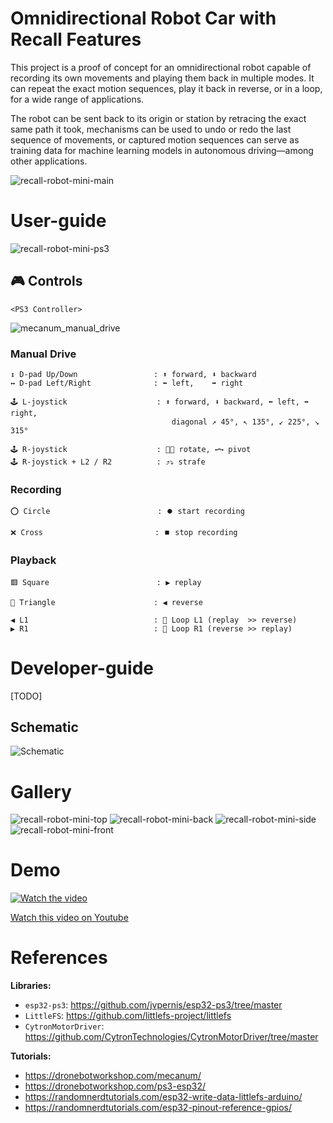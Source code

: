 # Omnidirectional Robot Car with Recall Features

This project is a proof of concept for an omnidirectional robot capable of recording its own movements and playing them back in multiple modes. It can repeat the exact motion sequences, play it back in reverse, or in a loop, for a wide range of applications. 

The robot can be sent back to its origin or station by retracing the exact same path it took, mechanisms can be used to undo or redo the last sequence of movements, or captured motion sequences can serve as training data for machine learning models in autonomous driving—among other applications.

![recall-robot-mini-main](./docs/images/recall-robot-mini-main.jpg)

# User-guide 

![recall-robot-mini-ps3](./docs/images/recall-robot-mini-ps3.jpg)

## 🎮 Controls 

 `<PS3 Controller>`

![mecanum_manual_drive](./docs/images/mecanum_manual_drive_transparent.png)
### Manual Drive

```
↕️ D-pad Up/Down                 : ⬆️ forward, ⬇️ backward
↔️ D-pad Left/Right              : ⬅️ left,    ➡️ right
```

```
🕹️ L-joystick                    : ⬆️ forward, ⬇️ backward, ⬅️ left, ➡️ right, 
                                    diagonal ↗️ 45°, ↖️ 135°, ↙️ 225°, ↘️ 315°
```

```
🕹️ R-joystick                    : 🔁🔄 rotate, ↩️↪️ pivot
🕹️ R-joystick + L2 / R2          : ⤴️⤵️ strafe
```
### Recording 

```
⭕ Circle                        : ⏺️ start recording
```

```
❌ Cross                         : ⏹️ stop recording
```

### Playback

```
🟥 Square                        : ▶️ replay
```

```
🔺 Triangle                      : ◀️ reverse
```

```
◀️ L1                            : 🔁 Loop L1 (replay  >> reverse)
▶️ R1                            : 🔁 Loop R1 (reverse >> replay)
```


# Developer-guide 
[TODO]
## Schematic

![Schematic](./docs/images/Schematics_transparent.png)

# Gallery 

![recall-robot-mini-top](./docs/images/recall-robot-mini-top.jpg)
![recall-robot-mini-back](./docs/images/recall-robot-mini-back.jpg)
![recall-robot-mini-side](./docs/images/recall-robot-mini-side.jpg)
![recall-robot-mini-front](./docs/images/recall-robot-mini-front.jpg)

# Demo

[![Watch the video](https://img.youtube.com/vi/n8u7NbTSzsg/maxresdefault.jpg)](https://youtu.be/n8u7NbTSzsg)

[Watch this video on Youtube](https://youtu.be/n8u7NbTSzsg)

# References

**Libraries:**
* `esp32-ps3`: https://github.com/jvpernis/esp32-ps3/tree/master
* `LittleFS`: https://github.com/littlefs-project/littlefs
* `CytronMotorDriver`: https://github.com/CytronTechnologies/CytronMotorDriver/tree/master

**Tutorials:**
* https://dronebotworkshop.com/mecanum/
* https://dronebotworkshop.com/ps3-esp32/
* https://randomnerdtutorials.com/esp32-write-data-littlefs-arduino/
* https://randomnerdtutorials.com/esp32-pinout-reference-gpios/
